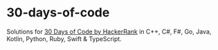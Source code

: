 # 30-days-of-code

Solutions for [30 Days of Code by HackerRank](https://www.hackerrank.com/domains/tutorials/30-days-of-code) in C++, C#, F#, Go, Java, Kotlin, Python, Ruby, Swift & TypeScript.
